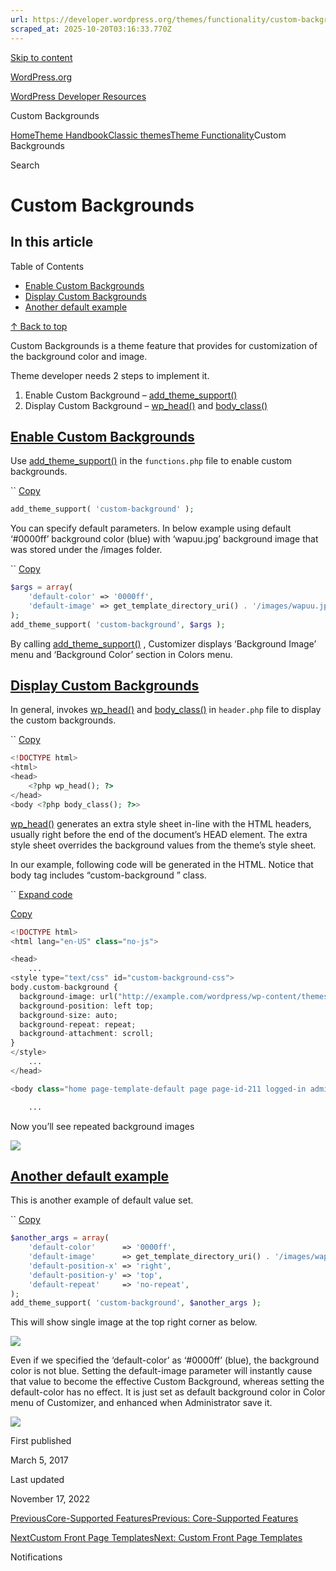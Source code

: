 ```yaml
---
url: https://developer.wordpress.org/themes/functionality/custom-backgrounds
scraped_at: 2025-10-20T03:16:33.770Z
---
```


[Skip to content](https://developer.wordpress.org/themes/classic-themes/functionality/custom-backgrounds/#wp--skip-link--target)

[WordPress.org](https://wordpress.org/)

[WordPress Developer Resources](https://developer.wordpress.org/)

Custom Backgrounds


[Home](https://developer.wordpress.org/)[Theme Handbook](https://developer.wordpress.org/themes/)[Classic themes](https://developer.wordpress.org/themes/classic-themes/)[Theme Functionality](https://developer.wordpress.org/themes/classic-themes/functionality/)Custom Backgrounds

Search

# Custom Backgrounds

## In this article

Table of Contents

- [Enable Custom Backgrounds](https://developer.wordpress.org/themes/classic-themes/functionality/custom-backgrounds/#enable-custom-backgrounds)
- [Display Custom Backgrounds](https://developer.wordpress.org/themes/classic-themes/functionality/custom-backgrounds/#display-custom-backgrounds)
- [Another default example](https://developer.wordpress.org/themes/classic-themes/functionality/custom-backgrounds/#another-default-example)

[↑ Back to top](https://developer.wordpress.org/themes/classic-themes/functionality/custom-backgrounds/#wp--skip-link--target)

Custom Backgrounds is a theme feature that provides for customization of the background color and image.

Theme developer needs 2 steps to implement it.

1. Enable Custom Background – [add\_theme\_support()](https://developer.wordpress.org/reference/functions/add_theme_support/)
2. Display Custom Background – [wp\_head()](https://developer.wordpress.org/reference/functions/wp_head/) and [body\_class()](https://developer.wordpress.org/reference/functions/body_class/)

## [Enable Custom Backgrounds](https://developer.wordpress.org/themes/classic-themes/functionality/custom-backgrounds/\#enable-custom-backgrounds)

Use [add\_theme\_support()](https://developer.wordpress.org/reference/functions/add_theme_support/) in the `functions.php` file to enable custom backgrounds.

``
[Copy](https://developer.wordpress.org/themes/classic-themes/functionality/custom-backgrounds/#)

```php
add_theme_support( 'custom-background' );
```

You can specify default parameters. In below example using default ‘#0000ff’ background color (blue) with ‘wapuu.jpg’ background image that was stored under the /images folder.

``
[Copy](https://developer.wordpress.org/themes/classic-themes/functionality/custom-backgrounds/#)

```php
$args = array(
    'default-color' => '0000ff',
    'default-image' => get_template_directory_uri() . '/images/wapuu.jpg',
);
add_theme_support( 'custom-background', $args );
```

By calling [add\_theme\_support()](https://developer.wordpress.org/reference/functions/add_theme_support/) , Customizer displays ‘Background Image’ menu and ‘Background Color’ section in Colors menu.

## [Display Custom Backgrounds](https://developer.wordpress.org/themes/classic-themes/functionality/custom-backgrounds/\#display-custom-backgrounds)

In general, invokes [wp\_head()](https://developer.wordpress.org/reference/functions/wp_head/) and [body\_class()](https://developer.wordpress.org/reference/functions/body_class/) in `header.php` file to display the custom backgrounds.

``
[Copy](https://developer.wordpress.org/themes/classic-themes/functionality/custom-backgrounds/#)

```php
<!DOCTYPE html>
<html>
<head>
    <?php wp_head(); ?>
</head>
<body <?php body_class(); ?>>
```

[wp\_head()](https://developer.wordpress.org/reference/functions/wp_head/) generates an extra style sheet in-line with the HTML headers, usually right before the end of the document’s HEAD element. The extra style sheet overrides the background values from the theme’s style sheet.

In our example, following code will be generated in the HTML. Notice that body tag includes “custom-background ” class.

``
[Expand code](https://developer.wordpress.org/themes/classic-themes/functionality/custom-backgrounds/#)

[Copy](https://developer.wordpress.org/themes/classic-themes/functionality/custom-backgrounds/#)

```php
<!DOCTYPE html>
<html lang="en-US" class="no-js">

<head>
	...
<style type="text/css" id="custom-background-css">
body.custom-background {
  background-image: url("http://example.com/wordpress/wp-content/themes/my-first-theme/images/wapuu.jpg");
  background-position: left top;
  background-size: auto;
  background-repeat: repeat;
  background-attachment: scroll;
}
</style>
	...
</head>

<body class="home page-template-default page page-id-211 logged-in admin-bar no-customize-support custom-background">

	...
```

Now you’ll see repeated background images

![](https://i0.wp.com/developer.wordpress.org/files/2017/03/custom_background_1.jpg?resize=733%2C302&ssl=1)

## [Another default example](https://developer.wordpress.org/themes/classic-themes/functionality/custom-backgrounds/\#another-default-example)

This is another example of default value set.

``
[Copy](https://developer.wordpress.org/themes/classic-themes/functionality/custom-backgrounds/#)

```php
$another_args = array(
    'default-color'      => '0000ff',
    'default-image'      => get_template_directory_uri() . '/images/wapuu.jpg',
    'default-position-x' => 'right',
    'default-position-y' => 'top',
    'default-repeat'     => 'no-repeat',
);
add_theme_support( 'custom-background', $another_args );
```

This will show single image at the top right corner as below.

![](https://i0.wp.com/developer.wordpress.org/files/2017/03/custom_background_2.jpg?resize=735%2C310&ssl=1)

Even if we specified the ‘default-color’ as ‘#0000ff’ (blue), the background color is not blue. Setting the default-image parameter will instantly cause that value to become the effective Custom Background, whereas setting the default-color has no effect. It is just set as default background color in Color menu of Customizer, and enhanced when Administrator save it.

![](https://i0.wp.com/developer.wordpress.org/files/2017/03/custom_background_3.jpg?resize=520%2C486&ssl=1)

First published

March 5, 2017

Last updated

November 17, 2022

[PreviousCore-Supported FeaturesPrevious: Core-Supported Features](https://developer.wordpress.org/themes/classic-themes/functionality/core-supported/)

[NextCustom Front Page TemplatesNext: Custom Front Page Templates](https://developer.wordpress.org/themes/classic-themes/functionality/custom-front-page-templates/)

Notifications